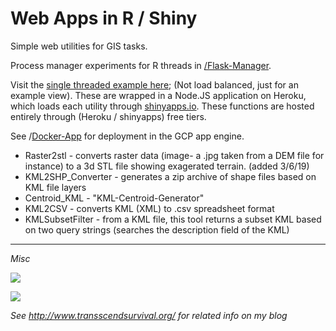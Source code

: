 # **Web Apps in R / Shiny**

Simple web utilities for GIS tasks.

Process manager experiments for R threads in [/Flask-Manager](/Flask-Manager).   

Visit the [single threaded example here](https://kml-tools.herokuapp.com/); (Not load balanced, just for an example view).  These are wrapped in a Node.JS application on Heroku, which loads each utility through [shinyapps.io](https://www.shinyapps.io/).  These functions are hosted entirely through (Heroku / shinyapps) free tiers.

See /[Docker-App](https://github.com/Jesssullivan/Shiny-Apps/tree/master/Docker-App) for deployment in the GCP app engine.

- Raster2stl - converts raster data (image- a .jpg taken from a DEM file for instance) to a 3d STL file showing exagerated terrain.  (added 3/6/19)  
- KML2SHP_Converter - generates a zip archive of shape files based on KML file layers
- Centroid_KML - "KML-Centroid-Generator"
- KML2CSV - converts KML (XML) to .csv spreadsheet format
- KMLSubsetFilter - from a KML file, this tool returns a subset KML based on two query strings (searches the description field of the KML)


- - -


*Misc*


[![ ](https://img.youtube.com/vi/79XI5FTxD2E/0.jpg)](https://www.youtube.com/watch?v=79XI5FTxD2E)

[![ ](https://img.youtube.com/vi/sf7rDg86CJE/0.jpg)](https://www.youtube.com/watch?v=sf7rDg86CJE)


*See http://www.transscendsurvival.org/ for related info on my blog*
